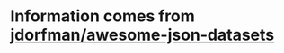 # Information comes from [jdorfman/awesome-json-datasets](https://github.com/jdorfman/awesome-json-datasets)

